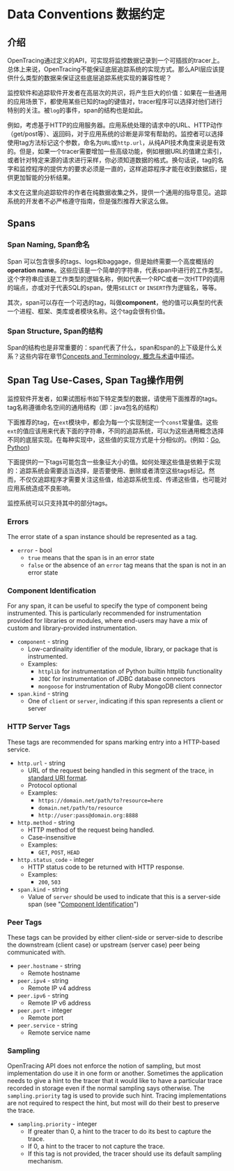 # Data Conventions 数据约定

## 介绍

OpenTracing通过定义的API，可实现将监控数据记录到一个可插拔的tracer上。总体上来说，OpenTracing不能保证底层追踪系统的实现方式。那么API层应该提供什么类型的数据来保证这些底层追踪系统实现的兼容性呢？

监控软件和追踪软件开发者在高层次的共识，将产生巨大的价值：如果在一些通用的应用场景下，都使用某些已知的tag的键值对，tracer程序可以选择对他们进行特别的关注。被`log`的事件，span的结构也是如此。

例如，考虑基于HTTP的应用服务器。应用系统处理的请求中的URL、HTTP动作（get/post等）、返回码，对于应用系统的诊断是非常有帮助的。监控者可以选择使用tag方法标记这个参数，命名为`URL`或`http.url`，从纯API技术角度来说是有效的。但是，如果一个tracer需要增加一些高级功能，例如根据URL的值建立索引，或者针对特定来源的请求进行采样，你必须知道数据的格式。换句话说，tag的名字和监控程序的提供方的要求必须是一直的，这样追踪程序才能在收到数据后，提供更加智能的分析结果。

本文在这里向追踪软件的作者在纯数据收集之外，提供一个通用的指导意见。追踪系统的开发者不必严格遵守指南，但是强烈推荐大家这么做。



## Spans


### Span Naming, Span命名

Span 可以包含很多的tags、logs和baggage，但是始终需要一个高度概括的**operation name**。这些应该是一个简单的字符串，代表span中进行的工作类型。这个字符串应该是工作类型的逻辑名称，例如代表一个RPC或者一次HTTP的调用的端点，亦或对于代表SQL的span，使用`SELECT` or `INSERT`作为逻辑名，等等。

其次，span可以存在一个可选的tag，叫做**component**，他的值可以典型的代表一个进程、框架、类库或者模块名称。这个tag会很有价值。

### Span Structure, Span的结构

Span的结构也是非常重要的：span代表了什么，span和span的上下级是什么关系？这些内容在章节[Concepts and Terminology, 概念与术语](/pages/spec.html)中描述。


## Span Tag Use-Cases, Span Tag操作用例

监控软件开发者，如果试图标书如下特定类型的数据，请使用下面推荐的tags。tag名称遵循命名空间的通用结构（即：java包名的结构）

下面推荐的tag，在`ext`模块中，都会为每一个实现制定一个`const`常量值。这些`ext`的值应该用来代表下面的字符串，不同的追踪系统，可以为这些通用概念选择不同的底层实现。在每种实现中，这些值的实现方式是十分相似的。(例如：[Go](https://github.com/opentracing/opentracing-go/blob/master/ext/tags.go), [Python](https://github.com/opentracing/opentracing-python/blob/master/opentracing/ext/tags.py))

下面提供的一下tags可能包含一些象征大小的值。如何处理这些值是依赖于实现的：追踪系统会需要适当选择，是否要使用、删除或者清空这些tags标记。然而，不仅仅追踪程序才需要关注这些值，给追踪系统生成、传递这些值，也可能对应用系统造成不良影响。

监控系统可以只支持其中的部分tags。

### Errors

The error state of a span instance should be represented as a tag.

* `error` - bool
    - `true` means that the span is in an error state
    - `false` or the absence of an `error` tag means that the span is not in an error state

### Component Identification

For any span, it can be useful to specify the type of component being instrumented. This is particularly recommended for instrumentation provided for libraries or modules, where end-users may have a mix of custom and library-provided instrumentation.

* `component` - string
    - Low-cardinality identifier of the module, library, or package that is instrumented.
    - Examples:
        - `httplib` for instrumentation of Python builtin httplib functionality
        - `JDBC` for instrumentation of JDBC database connectors
        - `mongoose` for instrumentation of Ruby MongoDB client connector
* `span.kind` - string
    - One of `client` or `server`, indicating if this span represents a client or server

### HTTP Server Tags

These tags are recommended for spans marking entry into a HTTP-based service.

* `http.url` - string
    - URL of the request being handled in this segment of the trace, in [standard URI format](https://en.wikipedia.org/wiki/Uniform_Resource_Identifier).
    - Protocol optional
    - Examples:
        - `https://domain.net/path/to?resource=here`
        - `domain.net/path/to/resource`
        - `http://user:pass@domain.org:8888`
* `http.method` - string
    - HTTP method of the request being handled.
    - Case-insensitive
    - Examples:
        - `GET`, `POST`, `HEAD`
* `http.status_code` - integer
    - HTTP status code to be returned with HTTP response.
    - Examples:
        - `200`, `503`
* `span.kind` - string
    - Value of `server` should be used to indicate that this is a server-side span (see "<a href="#component-identification">Component Identification</a>")


### Peer Tags

These tags can be provided by either client-side or server-side to describe the downstream (client case) or upstream (server case) peer being communicated with.

* `peer.hostname` - string
    - Remote hostname
* `peer.ipv4` - string
    - Remote IP v4 address
* `peer.ipv6` - string
    - Remote IP v6 address
* `peer.port` - integer
    - Remote port
* `peer.service` - string
    - Remote service name

### Sampling

OpenTracing API does not enforce the notion of sampling, but most implementation do use it in one form or another. Sometimes the application needs to give a hint to the tracer that it would like to have a particular trace recorded in storage even if the normal sampling says otherwise. The `sampling.priority` tag is used to provide such hint. Tracing implementations are not required to respect the hint, but most will do their best to preserve the trace.

* `sampling.priority` - integer
    - If greater than 0, a hint to the tracer to do its best to capture the trace.
    - If 0, a hint to the tracer to not capture the trace.
    - If this tag is not provided, the tracer should use its default sampling mechanism.

